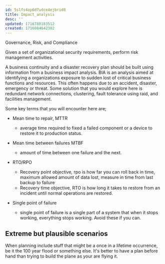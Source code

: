 ```yaml
---
id: 5slfs4op6d7udce4ejbrid8
title: Impact_analysis
desc: ''
updated: 1716780183512
created: 1716084642302
---
```

Governance, Risk, and Compliance


Given a set of organizational security requirements, perform risk
management activities.

A business continuity and a disaster recovery plan should be built using information from a business impact analysis. BIA is an analysis aimed at identifying a organizations exposure to sudden lost of critical business functions and resources. This often happens due to an accident, disaster, emergency or threat. Some solution that you would explore here is redundant network connections, clustering, fault tolerance using raid, and facilities management.

Some key terms that you will encounter here are;

- Mean time to repair, MTTR
  - average time required to fixed a failed component or a device to restore it to production status.

- Mean time between failures MTBF
  - amount of time between one failure and the next.

- RTO/RPO
  - Recovery point objective, rpo is how far you can roll back in time, maximum allowed amount of data lost, measure in time from last backup to failure
  - Recovery time objective, RTO is how long it takes to restore from an incident until normal operations are restored.

- Single point of failure
  - single point of failure is a single part of a system that when it stops working, everything stops working. Avoid these if you can.

## Extreme but plausible scenarios

When planning include stuff that might be a once in a lifetime occurrence, be it the 100 year flood or something else. It's better to have a plan before hand than trying to build the plane as your are flying it.
